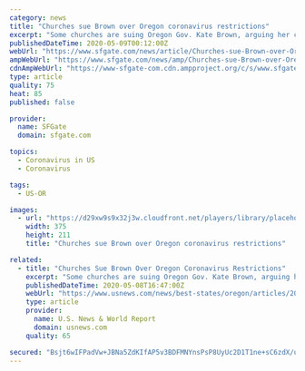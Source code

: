```yaml
---
category: news
title: "Churches sue Brown over Oregon coronavirus restrictions"
excerpt: "Some churches are suing Oregon Gov. Kate Brown, arguing her coronavirus stay-at-home orders are unconstitutional. Oregon Public Broadcasting reports the lawsuit by the churches, including Elkhorn Baptist in Baker City,"
publishedDateTime: 2020-05-09T00:12:00Z
webUrl: "https://www.sfgate.com/news/article/Churches-sue-Brown-over-Oregon-coronavirus-15256873.php"
ampWebUrl: "https://www.sfgate.com/news/amp/Churches-sue-Brown-over-Oregon-coronavirus-15256873.php"
cdnAmpWebUrl: "https://www-sfgate-com.cdn.ampproject.org/c/s/www.sfgate.com/news/amp/Churches-sue-Brown-over-Oregon-coronavirus-15256873.php"
type: article
quality: 75
heat: 85
published: false

provider:
  name: SFGate
  domain: sfgate.com

topics:
  - Coronavirus in US
  - Coronavirus

tags:
  - US-OR

images:
  - url: "https://d29xw9s9x32j3w.cloudfront.net/players/library/placeholder.png"
    width: 375
    height: 211
    title: "Churches sue Brown over Oregon coronavirus restrictions"

related:
  - title: "Churches Sue Brown Over Oregon Coronavirus Restrictions"
    excerpt: "Some churches are suing Oregon Gov. Kate Brown, arguing her coronavirus stay-at-home orders are unconstitutional."
    publishedDateTime: 2020-05-08T16:47:00Z
    webUrl: "https://www.usnews.com/news/best-states/oregon/articles/2020-05-08/churches-sue-brown-over-oregon-coronavirus-restrictions"
    type: article
    provider:
      name: U.S. News & World Report
      domain: usnews.com
    quality: 65

secured: "Bsjt6wIFPadVw+JBNa5ZdKIfAP5v3BDFMNYnsPsP8UyUc2D1T1ne+sC6zdX/uc35kS55XkctfuseJ01W/Ov+Bw0nYaYyhyXwqWZRCV4bC0/VzajmdUb9BTpiYegy4zYCjVInpurbcxC5xoaS+dJ30gT2fRt9GbyH2+oAP/1mAbZSUSpI48QEa9R9OGVBS3qweix2EsHw1UNEvHpFjtQnMtfikfnDpkbKjm6zu6YyZ3Y8XxLCXechNMmovar0H2Qf7PYAZYLbbQql2msclr7lB3SH6ohgkNYGhLvF6yJxYGfjVcsu/9crQGny5Ie4fVbB;OUqtwkd5ljjSMaqxdqg/cQ=="
---
```


